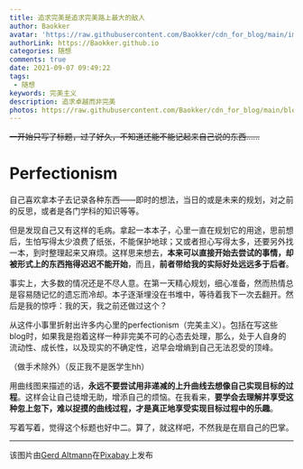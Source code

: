 ```yaml
---
title: 追求完美是追求完美路上最大的敌人
author: Baokker
avatar: 'https://raw.githubusercontent.com/Baokker/cdn_for_blog/main/img/custom/avatar.jpg'
authorLink: https://Baokker.github.io
categories: 随想
comments: true
date: 2021-09-07 09:49:22
tags:
 - 随想
keywords: 完美主义
description: 追求卓越而非完美
photos: https://raw.githubusercontent.com/Baokker/cdn_for_blog/main/blog_imgs/wisdom-92901_1920.jpg
---
```


~~一开始只写了标题，过了好久，不知道还能不能记起来自己说的东西……~~

# Perfectionism

自己喜欢拿本子去记录各种东西——即时的想法，当日的或是未来的规划，对之前的反思，或者是各门学科的知识等等。

但是发现自己又有这样的毛病。拿起一本本子，心里一直在规划它的用途，思前想后，生怕写得太少浪费了纸张，不能保护地球；又或者担心写得太多，还要另外找一本，到时整理起来又麻烦。这样思来想去，**本来可以直接开始去尝试的事情，却被形式上的东西拖得迟迟不能开始**，而且，**前者带给我的实际好处远远多于后者**。

事实上，大多数的情况还是不尽人意。在第一天精心规划，细心准备，然而热情总是容易随记忆的遗忘而冷却。本子逐渐埋没在书堆中，等待着我下一次去翻开。然后是我的惊呼：我的天，我之前还做过这个？

从这件小事里折射出许多内心里的perfectionism（完美主义）。包括在写这些blog时，如果我是抱着这样一种非完美不可的心态去处理，那么，处于人自身的流动性、成长性，以及现实的不确定性，迟早会增熵到自己无法忍受的顶峰。

（做手术除外）（反正我不是医学生hh）

用曲线图来描述的话，**永远不要尝试用非递减的上升曲线去想像自己实现目标的过程**。这样会让自己徒增无助，增添自己的烦恼。在我看来，**要学会去理解并享受这种忽上忽下，难以捉摸的曲线过程，才是真正地享受实现目标过程中的乐趣**。

写着写着，觉得这个标题也好中二。算了，就这样吧，不然我是在扇自己的巴掌。



---

该图片由<a href="https://pixabay.com/zh/users/geralt-9301/?utm_source=link-attribution&amp;utm_medium=referral&amp;utm_campaign=image&amp;utm_content=92901">Gerd Altmann</a>在<a href="https://pixabay.com/zh/?utm_source=link-attribution&amp;utm_medium=referral&amp;utm_campaign=image&amp;utm_content=92901">Pixabay</a>上发布
